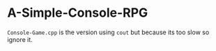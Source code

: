 # A-Simple-Console-RPG
`Console-Game.cpp` is the version using `cout` but because its too slow so ignore it.